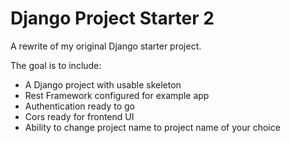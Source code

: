# Django Project Starter 2

A rewrite of my original Django starter project.

The goal is to include:

* A Django project with usable skeleton
* Rest Framework configured for example app
* Authentication ready to go
* Cors ready for frontend UI
* Ability to change project name to project name of your choice

